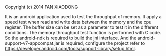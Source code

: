 Copyright (c) 2014 FAN XIAODONG

It is an android application used to test the throughput of memory. It apply a speed test when read and write data between the memory and the cpu register. The buffer size can be set as a parameter to test it in the different conditions. 
The memory throughput test function is performed with C code. So the android-ndk is required to build the jni interface. And the android-support-v7-appcompat.jar is required, configure the project refer to https://developer.android.com/tools/support-library/setup.html.